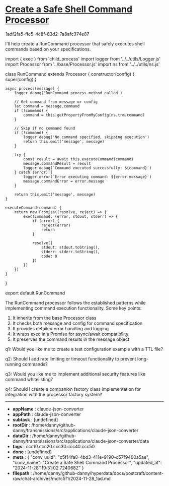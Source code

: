 # [Create a Safe Shell Command Processor](https://claude.ai/chat/c5f14fa8-4bd3-411e-9190-c57f9400a5ae)

1adf2fa5-ffc5-4c8f-83d2-7a8afc374e87

 I'll help create a RunCommand processor that safely executes shell commands based on your specifications.



<antArtifact identifier="run-command-processor" type="application/vnd.ant.code" language="javascript" title="RunCommand.js">
import { exec } from 'child_process'
import logger from '../../utils/Logger.js'
import Processor from '../base/Processor.js'
import ns from '../../utils/ns.js'

class RunCommand extends Processor {
    constructor(config) {
        super(config)
    }

    async process(message) {
        logger.debug('RunCommand process method called')

        // Get command from message or config
        let command = message.command
        if (!command) {
            command = this.getPropertyFromMyConfig(ns.trm.command)
        }

        // Skip if no command found
        if (!command) {
            logger.debug('No command specified, skipping execution')
            return this.emit('message', message)
        }

        try {
            const result = await this.executeCommand(command)
            message.commandResult = result
            logger.debug(`Command executed successfully: ${command}`)
        } catch (error) {
            logger.error(`Error executing command: ${error.message}`)
            message.commandError = error.message
        }

        return this.emit('message', message)
    }

    executeCommand(command) {
        return new Promise((resolve, reject) => {
            exec(command, (error, stdout, stderr) => {
                if (error) {
                    reject(error)
                    return
                }

                resolve({
                    stdout: stdout.toString(),
                    stderr: stderr.toString(),
                    code: 0
                })
            })
        })
    }
}

export default RunCommand
</antArtifact>

The RunCommand processor follows the established patterns while implementing command execution functionality. Some key points:

1. It inherits from the base Processor class
2. It checks both message and config for command specification
3. It provides detailed error handling and logging
4. It wraps exec in a Promise for async/await compatibility
5. It preserves the command results in the message object

q1: Would you like me to create a test configuration example with a TTL file?

q2: Should I add rate limiting or timeout functionality to prevent long-running commands?

q3: Would you like me to implement additional security features like command whitelisting?

q4: Should I create a companion factory class implementation for integration with the processor factory system?

---

* **appName** : claude-json-converter
* **appPath** : claude-json-converter
* **subtask** : [undefined]
* **rootDir** : /home/danny/github-danny/transmissions/src/applications/claude-json-converter
* **dataDir** : /home/danny/github-danny/transmissions/src/applications/claude-json-converter/data
* **tags** : ccc10.ccc20.ccc30.ccc40.ccc50
* **done** : [undefined]
* **meta** : {
  "conv_uuid": "c5f14fa8-4bd3-411e-9190-c57f9400a5ae",
  "conv_name": "Create a Safe Shell Command Processor",
  "updated_at": "2024-11-28T19:31:02.724068Z"
}
* **filepath** : /home/danny/github-danny/hyperdata/docs/postcraft/content-raw/chat-archives/md/c5f1/2024-11-28_1ad.md
